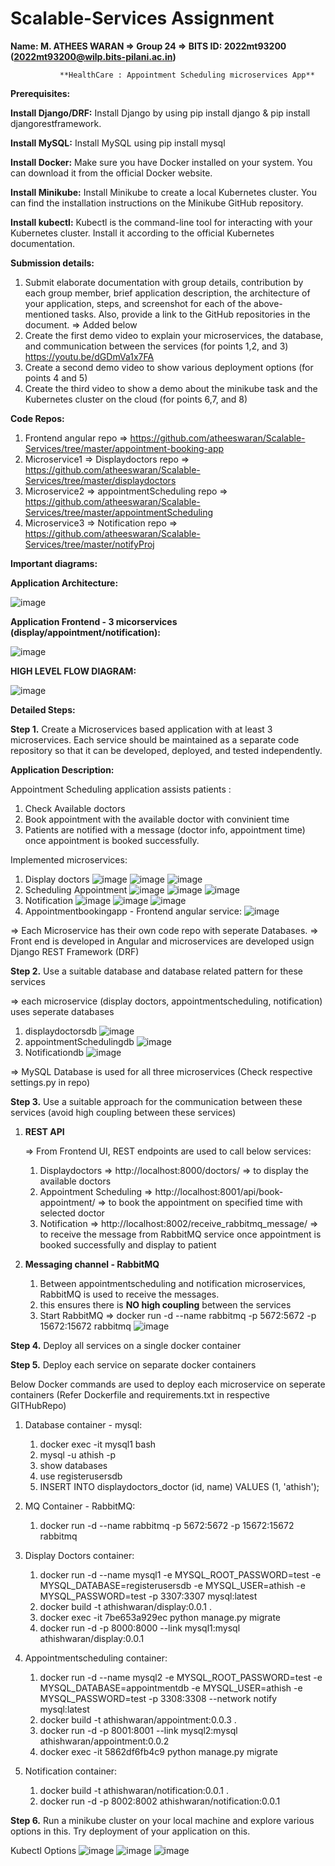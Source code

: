 # Scalable-Services Assignment

**Name: M. ATHEES WARAN => Group 24 => BITS ID: 2022mt93200 (2022mt93200@wilp.bits-pilani.ac.in)**

               **HealthCare : Appointment Scheduling microservices App**
**Prerequisites:**

**Install Django/DRF:** Install Django by using pip install django & pip install djangorestframework.

**Install MySQL:** Install MySQL using pip install mysql

**Install Docker:** Make sure you have Docker installed on your system. You can download it from the official Docker website.

**Install Minikube:** Install Minikube to create a local Kubernetes cluster. You can find the installation instructions on the Minikube GitHub repository.

**Install kubectl:** Kubectl is the command-line tool for interacting with your Kubernetes cluster. Install it according to the official Kubernetes documentation.

**Submission details:**
1) Submit elaborate documentation with group details, contribution by each group member, brief application description, the architecture of 
your application, steps, and screenshot for each of the above-mentioned tasks. Also, provide a link to the GitHub repositories in the document.
  => Added below
2) Create the first demo video to explain your microservices, the database, and communication between the services (for points 1,2, and 3)
     https://youtu.be/dGDmVa1x7FA
3) Create a second demo video to show various deployment options (for points 4 and 5)
5) Create the third video to show a demo about the minikube task and the Kubernetes cluster on the cloud (for points 6,7, and 8)

**Code Repos:**
1. Frontend angular repo => https://github.com/atheeswaran/Scalable-Services/tree/master/appointment-booking-app
2. Microservice1 => Displaydoctors repo => https://github.com/atheeswaran/Scalable-Services/tree/master/displaydoctors
3. Microservice2 => appointmentScheduling repo => https://github.com/atheeswaran/Scalable-Services/tree/master/appointmentScheduling
4. Microservice3 => Notification repo => https://github.com/atheeswaran/Scalable-Services/tree/master/notifyProj

**Important diagrams:**

**Application Architecture:**

![image](https://github.com/atheeswaran/Scalable-Services/assets/19812046/65ed8d00-a1fd-482a-b17b-dd62e7ee818f)

**Application Frontend - 3 micorservices (display/appointment/notification):**

![image](https://github.com/atheeswaran/Scalable-Services/assets/19812046/485654b6-9731-4f74-9a3d-d5a6c4b10bc0)

**HIGH LEVEL FLOW DIAGRAM:**

![image](https://github.com/atheeswaran/Scalable-Services/assets/19812046/81725fd0-cde4-426c-8ef9-ff2f9a8273f0)

**Detailed Steps:**

**Step 1.** Create a Microservices based application with at least 3 microservices. Each service should be maintained as a separate code repository so that it can be developed, deployed, and tested independently.

**Application Description:**

Appointment Scheduling application assists patients :
1) Check Available doctors
2) Book appointment with the available doctor with convinient time
3) Patients are notified with a message (doctor info, appointment time) once appointment is booked successfully.

Implemented microservices:
1) Display doctors
   ![image](https://github.com/atheeswaran/Scalable-Services/assets/19812046/30755776-1f96-4493-8059-35ea1add7c3d)
   ![image](https://github.com/atheeswaran/Scalable-Services/assets/19812046/d92adc7a-5b1d-4730-85d8-d51c0c89328a)
   ![image](https://github.com/atheeswaran/Scalable-Services/assets/19812046/c4ef113c-9bae-4f3d-98b4-6a2c0f518593)
2) Scheduling Appointment
   ![image](https://github.com/atheeswaran/Scalable-Services/assets/19812046/9881f09b-666e-4761-9edd-6002341d1188)
   ![image](https://github.com/atheeswaran/Scalable-Services/assets/19812046/e8ba3f20-c5bc-43b7-a363-1617be4ab1fa)
   ![image](https://github.com/atheeswaran/Scalable-Services/assets/19812046/181d74af-66aa-4970-9054-490b3ad2d33c)   
3) Notification
   ![image](https://github.com/atheeswaran/Scalable-Services/assets/19812046/5c05aae9-0d13-4c6f-a1ff-c841c7d501ee)
   ![image](https://github.com/atheeswaran/Scalable-Services/assets/19812046/ba38c1c5-84c7-456a-92cc-2839e41e8693)
   ![image](https://github.com/atheeswaran/Scalable-Services/assets/19812046/229c2c6d-5fa5-4ab0-acc9-c19799b09dc9)
4) Appointmentbookingapp - Frontend angular service:
   ![image](https://github.com/atheeswaran/Scalable-Services/assets/19812046/35bfc31b-0110-4b2b-9853-0794fb9261a1)

=> Each Microservice has their own code repo with seperate Databases.
=> Front end is developed in Angular and microservices are developed usign Django REST Framework (DRF)

**Step 2.** Use a suitable database and database related pattern for these services

   => each microservice (display doctors, appointmentscheduling, notification) uses seperate databases
   1) displaydoctorsdb
      ![image](https://github.com/atheeswaran/Scalable-Services/assets/19812046/be5a6df3-d9df-40c2-91a7-f20900455616)
   2) appointmentSchedulingdb
      ![image](https://github.com/atheeswaran/Scalable-Services/assets/19812046/727525c2-7812-4e6c-9601-874316ebae21)
   3) Notificationdb
      ![image](https://github.com/atheeswaran/Scalable-Services/assets/19812046/7857afd3-38a9-4740-8741-78ee54733577)
  
   => MySQL Database is used for all three microservices (Check respective settings.py in repo)
   
**Step 3.** Use a suitable approach for the communication between these services (avoid high coupling between these services)

   1) **REST API**
      
      => From Frontend UI, REST endpoints are used to call below services:
      1) Displaydoctors => http://localhost:8000/doctors/
         => to display the available doctors
      2) Appointment Scheduling => http://localhost:8001/api/book-appointment/
         => to book the appointment on specified time with selected doctor
      3) Notification  => http://localhost:8002/receive_rabbitmq_message/
         => to receive the message from RabbitMQ service once appointment is booked successfully and display to patient
      
   2) **Messaging channel - RabbitMQ**
      
      1) Between appointmentscheduling and notification microservices, RabbitMQ is used to receive the messages.
      2) this ensures there is **NO high coupling** between the services
      3) Start RabbitMQ => docker run -d --name rabbitmq -p 5672:5672 -p 15672:15672 rabbitmq
    ![image](https://github.com/atheeswaran/Scalable-Services/assets/19812046/11d72061-e727-469c-8392-86e59d53c814)

      

**Step 4.** Deploy all services on a single docker container

**Step 5.** Deploy each service on separate docker containers

Below Docker commands are used to deploy each microservice on seperate containers (Refer Dockerfile and requirements.txt in respective GITHubRepo)

1) Database container - mysql:
   1) docker exec -it mysql1 bash
   2) mysql -u athish -p
   3) show databases
   4) use registerusersdb
   5) INSERT INTO displaydoctors_doctor (id, name) VALUES (1, 'athish');

2) MQ Container - RabbitMQ:
   1) docker run -d --name rabbitmq -p 5672:5672 -p 15672:15672 rabbitmq

3) Display Doctors container:
   1) docker run -d --name mysql1 -e MYSQL_ROOT_PASSWORD=test -e MYSQL_DATABASE=registerusersdb -e MYSQL_USER=athish -e MYSQL_PASSWORD=test -p 3307:3307 mysql:latest
   2) docker build -t athishwaran/display:0.0.1 .
   3) docker exec -it 7be653a929ec python manage.py migrate
   4) docker run -d -p 8000:8000 --link mysql1:mysql athishwaran/display:0.0.1

5) Appointmentscheduling container:
   1) docker run -d --name mysql2 -e MYSQL_ROOT_PASSWORD=test -e MYSQL_DATABASE=appointmentdb -e MYSQL_USER=athish -e MYSQL_PASSWORD=test -p 3308:3308 --network notify mysql:latest
   2) docker build -t athishwaran/appointment:0.0.3 .
   3) docker run -d -p 8001:8001 --link mysql2:mysql athishwaran/appointment:0.0.2
   4) docker exec -it 5862df6fb4c9 python manage.py migrate

4) Notification container:
   1) docker build -t athishwaran/notification:0.0.1 .
   2) docker run -d -p 8002:8002 athishwaran/notification:0.0.1


**Step 6.** Run a minikube cluster on your local machine and explore various options in this. Try deployment of your application on this.
   
   Kubectl Options
   ![image](https://github.com/atheeswaran/Scalable-Services/assets/19812046/56facfac-8ac6-4e82-886d-60038393b812)
![image](https://github.com/atheeswaran/Scalable-Services/assets/19812046/07e34437-0b47-4b93-9360-75cda8cd0d5c)
![image](https://github.com/atheeswaran/Scalable-Services/assets/19812046/c8a2fea3-11cf-46d7-9723-480ad6a2a4a2)




